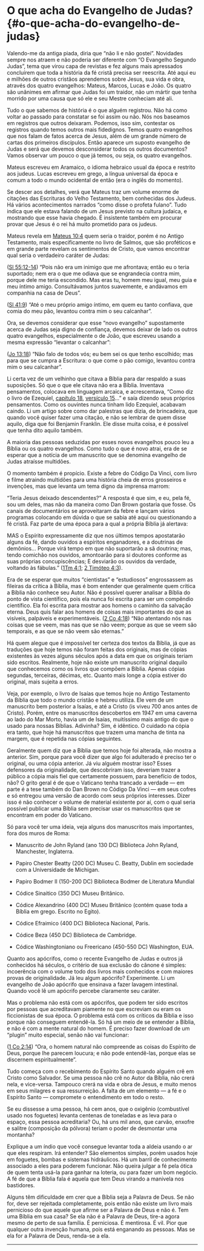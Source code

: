 # O que acha do Evangelho de Judas? {#o-que-acha-do-evangelho-de-judas}

Valendo-me da antiga piada, diria que “não li e não gostei”. Novidades sempre nos atraem e não poderia ser diferente com “O Evangelho Segundo Judas”, tema que virou capa de revistas e fez alguns mais apressados concluírem que toda a história da fé cristã precisa ser reescrita. Até aqui eu e milhões de outros cristãos aprendemos sobre Jesus, sua vida e obra, através dos quatro evangelhos: Mateus, Marcos, Lucas e João. Os quatro são unânimes em afirmar que Judas foi um traidor, não um mártir que tenha morrido por uma causa que só ele e seu Mestre conheciam até ali.

Tudo o que sabemos de história é o que alguém registrou. Não há como voltar ao passado para constatar se foi assim ou não. Nós nos baseamos em registros que outros deixaram. Podemos, isso sim, contestar os registros quando temos outros mais fidedignos. Temos quatro evangelhos que nos falam de fatos acerca de Jesus, além de um grande número de cartas dos primeiros discípulos. Então aparece um suposto evangelho de Judas e será que devemos desconsiderar todos os outros documentos? Vamos observar um pouco o que já temos, ou seja, os quatro evangelhos.

Mateus escreveu em Aramaico, o idioma hebraico usual da época e restrito aos judeus. Lucas escreveu em grego, a língua universal da época e comum a todo o mundo ocidental de então (era o inglês do momento).

Se descer aos detalhes, verá que Mateus traz um volume enorme de citações das Escrituras do Velho Testamento, bem conhecidas dos Judeus. Há vários acontecimentos narrados “como disse o profeta fulano”. Tudo indica que ele estava falando de um Jesus previsto na cultura judaica, e mostrando que esse havia chegado. É insistente também em procurar provar que Jesus é o rei há muito prometido para os judeus.

Mateus revela em [Mateus 10:4](http://bibliaonline.com.br/acf/mt/10/4) quem seria o traidor, porém é no Antigo Testamento, mais especificamente no livro de Salmos, que são proféticos e em grande parte revelam os sentimentos de Cristo, que vamos encontrar qual seria o verdadeiro caráter de Judas:

([Sl 55:12-14](http://bibliaonline.com.br/acf/sl/55/12-14)) “Pois não era um inimigo que me afrontava; então eu o teria suportado; nem era o que me odiava que se engrandecia contra mim, porque dele me teria escondido. Mas eras tu, homem meu igual, meu guia e meu íntimo amigo. Consultávamos juntos suavemente, e andávamos em companhia na casa de Deus”.

([Sl 41:9](http://bibliaonline.com.br/acf/sl/41/9)) “Até o meu próprio amigo íntimo, em quem eu tanto confiava, que comia do meu pão, levantou contra mim o seu calcanhar”.

Ora, se devemos considerar que esse “novo evangelho” supostamente acerca de Judas seja digno de confiança, devemos deixar de lado os outros quatro evangelhos, especialmente o de João, que escreveu usando a mesma expressão “levantar o calcanhar”:

([Jo 13:18](http://bibliaonline.com.br/acf/jo/13/18)) “Não falo de todos vós; eu bem sei os que tenho escolhido; mas para que se cumpra a Escritura: o que come o pão comigo, levantou contra mim o seu calcanhar”.

Li certa vez de um velhinho que citava a Bíblia para dar respaldo a suas suposições. Só que o que ele citava não era a Bíblia. Inventava pensamentos, colocava em linguagem arcaica, e acrescentava, “Como diz o livro de Ezequiel, [capítulo 18](http://bibliaonline.com.br/acf/ez/18), [versículo 15](http://bibliaonline.com.br/acf/ez/18/15)...” e saía dizendo seus próprios pensamentos. Como os ouvintes nunca tinham lido Ezequiel, acabavam caindo. Li um artigo sobre como dar palestras que dizia, de brincadeira, que quando você quiser fazer uma citação, e não se lembrar de quem disse aquilo, diga que foi Benjamin Franklin. Ele disse muita coisa, e é possível que tenha dito aquilo também.

A maioria das pessoas seduzidas por esses novos evangelhos pouco leu a Bíblia ou os quatro evangelhos. Como tudo o que é novo atrai, era de se esperar que a notícia de um manuscrito que se denomina evangelho de Judas atraísse multidões.

O momento também é propício. Existe a febre do Código Da Vinci, com livro e filme atraindo multidões para uma história cheia de erros grosseiros e invenções, mas que levanta um tema digno da imprensa marrom:

“Teria Jesus deixado descendentes?” A resposta é que sim, e eu, pela fé, sou um deles, mas não da maneira como Dan Brown gostaria que fosse. Os canais de documentários se aproveitaram da febre e lançam vários programas colocando em dúvida o que se sabia até aqui ou questionando a fé cristã. Faz parte de uma época para a qual a própria Bíblia já alertava:

MAS o Espírito expressamente diz que nos últimos tempos apostatarão alguns da fé, dando ouvidos a espíritos enganadores, e a doutrinas de demônios... Porque virá tempo em que não suportarão a sã doutrina; mas, tendo comichão nos ouvidos, amontoarão para si doutores conforme as suas próprias concupiscências; E desviarão os ouvidos da verdade, voltando às fábulas.” ([1Tm 4:1](http://bibliaonline.com.br/acf/1tm/4/1); [2 Timóteo 4:3](http://bibliaonline.com.br/acf/2tm/4/3)).

Era de se esperar que muitos “cientistas” e “estudiosos” engrossassem as fileiras da crítica à Bíblia, mas é bom entender que geralmente quem critica a Bíblia não conhece seu Autor. Não é possível querer analisar a Bíblia do ponto de vista científico, pois ela nunca foi escrita para ser um compêndio científico. Ela foi escrita para mostrar aos homens o caminho da salvação eterna. Deus quis falar aos homens de coisas mais importantes do que as visíveis, palpáveis e experimentáveis. ([2 Co 4:18](http://bibliaonline.com.br/acf/2co/4/18)) “Não atentando nós nas coisas que se veem, mas nas que se não veem; porque as que se veem são temporais, e as que se não veem são eternas.”

Há quem alegue que é impossível ter certeza dos textos da Bíblia, já que as traduções que hoje temos não foram feitas dos originais, mas de cópias existentes às vezes alguns séculos após a data em que os originais teriam sido escritos. Realmente, hoje não existe um manuscrito original daquilo que conhecemos como os livros que compõem a Bíblia. Apenas cópias segundas, terceiras, décimas, etc. Quanto mais longe a cópia estiver do original, mais sujeita a erros.

Veja, por exemplo, o livro de Isaías que temos hoje no Antigo Testamento da Bíblia que todo o mundo cristão e hebreu utiliza. Ele vem de um manuscrito bem posterior a Isaías, e até a Cristo (is viveu 700 anos antes de Cristo). Porém, entre os manuscritos descobertos em 1947 em uma caverna ao lado do Mar Morto, havia um de Isaías, muitíssimo mais antigo do que o usado para nossas Bíblias. Adivinha? Sim, é idêntico. O cuidado na cópia era tanto, que hoje há manuscritos que trazem uma mancha de tinta na margem, que é repetida nas cópias seguintes.

Geralmente quem diz que a Bíblia que temos hoje foi alterada, não mostra a anterior. Sim, porque para você dizer que algo foi adulterado é preciso ter o original, ou uma cópia anterior. Já viu alguém mostrar isso? Esses defensores da originalidade, que descobriram isso, deveriam trazer a público a cópia mais fiel que certamente possuem, para benefício de todos, não? O grito geral é de que o Vaticano tenha trancado a verdade — em parte é a tese também do Dan Brown no Código Da Vinci — em seus cofres e só entregou uma versão de acordo com seus próprios interesses. Dizer isso é não conhecer o volume de material existente por aí, com o qual seria possível publicar uma Bíblia sem precisar usar os manuscritos que se encontram em poder do Vaticano.

Só para você ter uma ideia, veja alguns dos manuscritos mais importantes, fora dos muros de Roma:

*   Manuscrito de John Ryland (ano 130 DC) Biblioteca John Ryland, Manchester, Inglaterra.

*   Papiro Chester Beatty (200 DC) Museu C. Beatty, Dublin em sociedade com a Universidade de Michigan.

*   Papiro Bodmer II (150-200 DC) Biblioteca Bodmer de Literatura Mundial

*   Códice Sinaitico (350 DC) Museu Britânico.

*   Códice Alexandrino (400 DC) Museu Britânico (contém quase toda a Bíblia em grego. Escrito no Egito).

*   Códice Efraimico (400 DC) Biblioteca Nacional, Paris.

*   Códice Beza (450 DC) Biblioteca de Cambridge.

*   Códice Washingtoniano ou Freericano (450-550 DC) Washington, EUA.

Quanto aos apócrifos, como o recente Evangelho de Judas e outros já conhecidos há séculos, o critério de sua exclusão do cânone é simples: incoerência com o volume todo dos livros mais conhecidos e com maiores provas de originalidade. Já leu algum apócrifo? Experimente. Li um evangelho de João apócrifo que ensinava a fazer lavagem intestinal. Quando você lê um apócrifo percebe claramente seu caráter.

Mas o problema não está com os apócrifos, que podem ter sido escritos por pessoas que acreditavam piamente no que escreviam ou eram os ficcionistas de sua época. O problema está com os críticos da Bíblia e isso porque não conseguem entendê-la. Só há um meio de se entender a Bíblia, e não é com a mente natural do homem. É preciso fazer download de um “plugin” muito especial, senão não vai funcionar:

([1 Co 2:14](http://bibliaonline.com.br/acf/1co/2/14)) “Ora, o homem natural não compreende as coisas do Espírito de Deus, porque lhe parecem loucura; e não pode entendê-las, porque elas se discernem espiritualmente”.

Tudo começa com o recebimento do Espírito Santo quando alguém crê em Cristo como Salvador. Se uma pessoa não crê no Autor da Bíblia, não crerá nela, e vice-versa. Tampouco crerá na vida e obra de Jesus, e muito menos em seus milagres e sua ressurreição. A falta de um elemento — a fé e o Espírito Santo — compromete o entendimento em todo o resto.

Se eu dissesse a uma pessoa, há cem anos, que o oxigênio (combustível usado nos foguetes) levanta centenas de toneladas e as leva para o espaço, essa pessoa acreditaria? Ou, há uns mil anos, que carvão, enxofre e salitre (composição da pólvora) teriam o poder de desmontar uma montanha?

Explique a um índio que você consegue levantar toda a aldeia usando o ar que eles respiram. Irá entender? São elementos simples, porém usados hoje em foguetes, bombas e sistemas hidráulicos. Há um barril de conhecimento associado a eles para poderem funcionar. Não queira julgar a fé pela ótica de quem tenta usá-la para ganhar na loteria, ou para fazer um bom negócio. A fé de que a Bíblia fala é aquela que tem Deus virando a manivela nos bastidores.

Alguns têm dificuldade em crer que a Bíblia seja a Palavra de Deus. Se não for, deve ser rejeitada completamente, pois então não existe um livro mais pernicioso do que aquele que afirme ser a Palavra de Deus e não é. Tem uma Bíblia em sua casa? Se ela não é a Palavra de Deus, tire-a agora mesmo de perto de sua família. É perniciosa. É mentirosa. É vil. Pior que qualquer outra invenção humana, pois está enganando as pessoas. Mas se ela for a Palavra de Deus, renda-se a ela.

*****